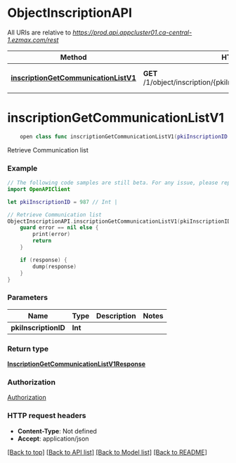 # ObjectInscriptionAPI

All URIs are relative to *https://prod.api.appcluster01.ca-central-1.ezmax.com/rest*

Method | HTTP request | Description
------------- | ------------- | -------------
[**inscriptionGetCommunicationListV1**](ObjectInscriptionAPI.md#inscriptiongetcommunicationlistv1) | **GET** /1/object/inscription/{pkiInscriptionID}/getCommunicationList | Retrieve Communication list


# **inscriptionGetCommunicationListV1**
```swift
    open class func inscriptionGetCommunicationListV1(pkiInscriptionID: Int, completion: @escaping (_ data: InscriptionGetCommunicationListV1Response?, _ error: Error?) -> Void)
```

Retrieve Communication list



### Example
```swift
// The following code samples are still beta. For any issue, please report via http://github.com/OpenAPITools/openapi-generator/issues/new
import OpenAPIClient

let pkiInscriptionID = 987 // Int | 

// Retrieve Communication list
ObjectInscriptionAPI.inscriptionGetCommunicationListV1(pkiInscriptionID: pkiInscriptionID) { (response, error) in
    guard error == nil else {
        print(error)
        return
    }

    if (response) {
        dump(response)
    }
}
```

### Parameters

Name | Type | Description  | Notes
------------- | ------------- | ------------- | -------------
 **pkiInscriptionID** | **Int** |  | 

### Return type

[**InscriptionGetCommunicationListV1Response**](InscriptionGetCommunicationListV1Response.md)

### Authorization

[Authorization](../README.md#Authorization)

### HTTP request headers

 - **Content-Type**: Not defined
 - **Accept**: application/json

[[Back to top]](#) [[Back to API list]](../README.md#documentation-for-api-endpoints) [[Back to Model list]](../README.md#documentation-for-models) [[Back to README]](../README.md)

